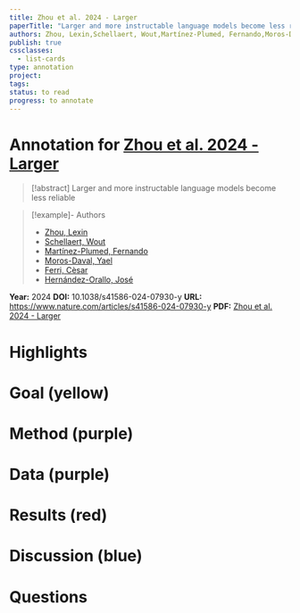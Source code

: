 ```yaml
---
title: Zhou et al. 2024 - Larger
paperTitle: "Larger and more instructable language models become less reliable"
authors: Zhou, Lexin,Schellaert, Wout,Martínez-Plumed, Fernando,Moros-Daval, Yael,Ferri, Cèsar,Hernández-Orallo, José
publish: true
cssclasses:
  - list-cards
type: annotation
project:
tags:
status: to read
progress: to annotate
---
```

# Annotation for [Zhou et al. 2024 - Larger](Papers/References/Zhou%20et%20al.%202024%20-%20Larger)

> [!abstract] Larger and more instructable language models become less reliable

> [!example]- Authors
> - [Zhou, Lexin](Zhou%2C%20Lexin)
> - [Schellaert, Wout](Schellaert%2C%20Wout)
> - [Martínez-Plumed, Fernando](Mart%C3%ADnez-Plumed%2C%20Fernando)
> - [Moros-Daval, Yael](Moros-Daval%2C%20Yael)
> - [Ferri, Cèsar](Ferri%2C%20C%C3%A8sar)
> - [Hernández-Orallo, José](Hern%C3%A1ndez-Orallo%2C%20Jos%C3%A9)

**Year:** 2024
**DOI:** 10.1038/s41586-024-07930-y
**URL:** https://www.nature.com/articles/s41586-024-07930-y
**PDF:** [Zhou et al. 2024 - Larger](Papers/PDFs/Zhou%20et%20al.%202024%20-%20Larger%20and%20more%20instructable%20language%20models%20become%20less%20reliable.pdf)

# Highlights


# Goal (yellow)


# Method (purple)


# Data (purple)


# Results (red)


# Discussion (blue)


# Questions

